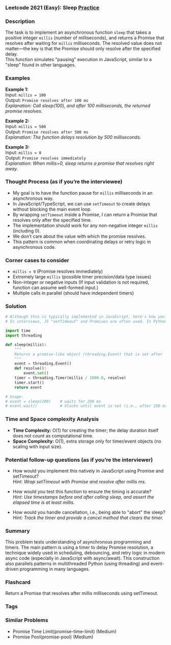### Leetcode 2621 (Easy): Sleep [Practice](https://leetcode.com/problems/sleep)

### Description  
The task is to implement an asynchronous function `sleep` that takes a positive integer `millis` (number of milliseconds), and returns a Promise that resolves after waiting for `millis` milliseconds. The resolved value does not matter—the key is that the Promise should only resolve after the specified delay.  
This function simulates "pausing" execution in JavaScript, similar to a "sleep" found in other languages.

### Examples  

**Example 1:**  
Input: `millis = 100`  
Output: `Promise resolves after 100 ms`  
*Explanation: Call sleep(100), and after 100 milliseconds, the returned promise resolves.*

**Example 2:**  
Input: `millis = 500`  
Output: `Promise resolves after 500 ms`  
*Explanation: The function delays resolution by 500 milliseconds.*

**Example 3:**  
Input: `millis = 0`  
Output: `Promise resolves immediately`  
*Explanation: When millis=0, sleep returns a promise that resolves right away.*

### Thought Process (as if you’re the interviewee)  
- My goal is to have the function pause for `millis` milliseconds in an asynchronous way.  
- In JavaScript/TypeScript, we can use `setTimeout` to create delays without blocking the main event loop.  
- By wrapping `setTimeout` inside a Promise, I can return a Promise that resolves only after the specified time.
- The implementation should work for any non-negative integer `millis` (including 0).
- We don’t care about the value with which the promise resolves.
- This pattern is common when coordinating delays or retry logic in asynchronous code.

### Corner cases to consider  
- `millis = 0` (Promise resolves immediately)
- Extremely large `millis` (possible timer precision/data type issues)
- Non-integer or negative inputs (If input validation is not required, function can assume well-formed input.)
- Multiple calls in parallel (should have independent timers)

### Solution

```python
# Although this is typically implemented in JavaScript, here's how you'd write it in Python for the exercise.
# In interviews, JS "setTimeout" and Promises are often used. In Python, use time.sleep with threading/futures, or asyncio.sleep.

import time
import threading

def sleep(millis):
    """
    Returns a promise-like object (threading.Event) that is set after 'millis' milliseconds.
    """
    event = threading.Event()
    def resolve():
        event.set()
    timer = threading.Timer(millis / 1000.0, resolve)
    timer.start()
    return event

# Usage:
# event = sleep(200)    # waits for 200 ms
# event.wait()          # blocks until event is set (i.e., after 200 ms)
```

### Time and Space complexity Analysis  

- **Time Complexity:** O(1) for creating the timer; the delay duration itself does not count as computational time.
- **Space Complexity:** O(1), extra storage only for timer/event objects (no scaling with input size).

### Potential follow-up questions (as if you’re the interviewer)  

- How would you implement this natively in JavaScript using Promise and setTimeout?  
  *Hint: Wrap setTimeout with Promise and resolve after millis ms.*

- How would you test this function to ensure the timing is accurate?  
  *Hint: Use timestamps before and after calling sleep, and assert the elapsed time is at least millis.*

- How would you handle cancellation, i.e., being able to "abort" the sleep?  
  *Hint: Track the timer and provide a cancel method that clears the timer.*

### Summary
This problem tests understanding of asynchronous programming and timers. The main pattern is using a timer to delay Promise resolution, a technique widely used in scheduling, debouncing, and retry logic in modern async code (especially in JavaScript with async/await). This construction also parallels patterns in multithreaded Python (using threading) and event-driven programming in many languages.


### Flashcard
Return a Promise that resolves after millis milliseconds using setTimeout.

### Tags

### Similar Problems
- Promise Time Limit(promise-time-limit) (Medium)
- Promise Pool(promise-pool) (Medium)